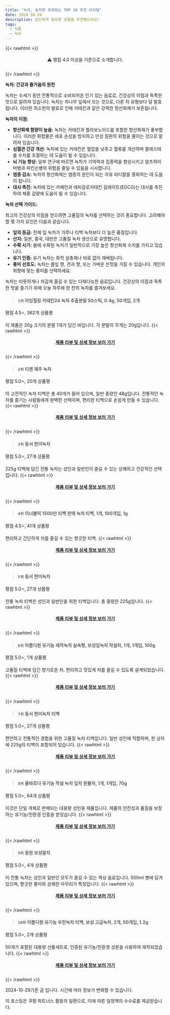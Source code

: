 ```yaml
---
title: "녹차, 놓치면 후회하는 TOP 10 추천 아이템"
date: 2024-10-29
description: 당신에게 필요한 상품을 추천해드려요!
tags:
  - 식품
  - 녹차
---
```

{{< rawhtml >}}<div class="toc" style="text-align: center; height: 50px; line-height: 2;">  <p>⚠️ 평점 4.0 이상을 기준으로 소개합니다.<br></p></div> {{< /rawhtml >}}

**녹차: 건강과 즐거움의 원천**

녹차는 수세기 동안 전통적으로 소비되어온 인기 있는 음료로, 건강상의 이점과 독특한 맛으로 알려져 있습니다. 녹차는 차나무 잎에서 오는 것으로, 다른 차 유형보다 덜 발효됩니다. 이러한 최소한의 발효로 인해 카테킨과 같은 강력한 항산화제가 보존됩니다.

**녹차의 이점:**

* **항산화제 함량이 높음:** 녹차는 카테킨과 플라보노이드를 포함한 항산화제가 풍부합니다. 이러한 화합물은 세포 손상을 방지하고 만성 질환의 위험을 줄이는 것으로 알려져 있습니다.
* **심혈관 건강 개선:** 녹차에 있는 카테킨은 혈압을 낮추고 혈류를 개선하며 콜레스테롤 수치를 조절하는 데 도움이 될 수 있습니다.
* **뇌 기능 향상:** 일부 연구에 따르면 녹차가 기억력과 집중력을 향상시키고 알츠하이머병과 파킨슨병의 위험을 줄일 수 있음을 시사합니다.
* **염증 감소:** 녹차의 항산화제는 염증의 원인이 되는 자유 라디칼을 중화하는 데 도움이 됩니다.
* **대사 촉진:** 녹차에 있는 카페인과 에피갈로카테킨 갈레이트(EGCG)는 대사를 촉진하여 체중 감량에 도움이 될 수 있습니다.

**녹차 선택 가이드:**

최고의 건강상의 이점을 얻으려면 고품질의 녹차를 선택하는 것이 중요합니다. 고려해야 할 몇 가지 요인은 다음과 같습니다.

* **잎의 등급:** 전체 잎 녹차가 가루나 티백 녹차보다 더 높은 품질입니다.
* **산지:** 일본, 중국, 대만은 고품질 녹차 생산으로 유명합니다.
* **수확 시기:** 봄에 수확된 녹차가 일반적으로 가장 높은 항산화제 수치를 가지고 있습니다.
* **유기 인증:** 유기 녹차는 화학 살충제나 비료 없이 재배됩니다.
* **풍미 선호도:** 녹차는 풀잎 향, 견과 향, 또는 가벼운 쓴맛을 가질 수 있습니다. 개인의 취향에 맞는 풍미를 선택하세요.

녹차는 따뜻하게나 차갑게 즐길 수 있는 다재다능한 음료입니다. 건강상의 이점과 독특한 맛을 즐기기 위해 오늘 하루에 한 잔의 녹차를 즐겨보세요.


>#### `1위` 아임힐링 카테킨24 녹차 추출분말 50스틱, 0.4g, 50개입, 2개
평점 4.5⭐, 362개 상품평

이 제품은 20g 크기의 분말 1개가 담긴 바입니다. 각 분말의 무게는 20g입니다.
{{< rawhtml >}}<div class="toc" style="text-align: center; height: 50px; line-height: 2;"><p><b><a href="https://link.coupang.com/re/AFFSDP?lptag=AF5033054&pageKey=1913349&itemId=21800118676&vendorItemId=88848706275&traceid=V0-153-04e87012da3fd6b5&clickBeacon=be630980-95dc-11ef-ae29-ee4e6e315608%7E3&requestid=20241029190119027172507803&token=31850C%7CMIXED">제품 리뷰 및 상세 정보 보러 가기</a></b><br></p> </div>{{< /rawhtml >}}

>#### `2위` 티젠 제주 녹차
평점 5.0⭐, 20개 상품평

이 고전적인 녹차 티백은 총 40개가 들어 있으며, 일반 중량인 48g입니다. 전통적인 녹차를 즐기는 사람들에게 완벽한 선택이며, 편리한 티백으로 손쉽게 만들 수 있습니다.
{{< rawhtml >}}<div class="toc" style="text-align: center; height: 50px; line-height: 2;"><p><b><a href="https://link.coupang.com/re/AFFSDP?lptag=AF5033054&pageKey=1884421278&itemId=20201281265&vendorItemId=4098814417&traceid=V0-153-85d84b3711309286&requestid=20241029190119027172507803&token=31850C%7CMIXED">제품 리뷰 및 상세 정보 보러 가기</a></b><br></p> </div>{{< /rawhtml >}}

>#### `3위` 동서 현미녹차
평점 5.0⭐, 27개 상품평

225g 티백에 담긴 전통 녹차는 성인과 일반인이 즐길 수 있는 상쾌하고 건강적인 선택입니다.
{{< rawhtml >}}<div class="toc" style="text-align: center; height: 50px; line-height: 2;"><p><b><a href="https://link.coupang.com/re/AFFSDP?lptag=AF5033054&pageKey=6971832262&itemId=17006931613&vendorItemId=3001028462&traceid=V0-153-3f6b811766de678c&requestid=20241029190119027172507803&token=31850C%7CMIXED">제품 리뷰 및 상세 정보 보러 가기</a></b><br></p> </div>{{< /rawhtml >}}

>#### `4위` 이너블릭 1500만 티백 판매 녹차 티백, 1개, 100개입, 1g
평점 4.5⭐, 41개 상품평

편리하고 간단하게 차를 즐길 수 있는 향긋한 티백.
{{< rawhtml >}}<div class="toc" style="text-align: center; height: 50px; line-height: 2;"><p><b><a href="https://link.coupang.com/re/AFFSDP?lptag=AF5033054&pageKey=7582042114&itemId=24072640806&vendorItemId=87116580252&traceid=V0-153-029106cceba4aa04&clickBeacon=be630980-95dc-11ef-8a92-e8719673722a%7E3&requestid=20241029190119027172507803&token=31850C%7CMIXED">제품 리뷰 및 상세 정보 보러 가기</a></b><br></p> </div>{{< /rawhtml >}}

>#### `5위` 동서 현미녹차
평점 5.0⭐, 27개 상품평

전통 녹차 티백은 성인과 일반인을 위한 티백입니다. 총 중량은 225g입니다.
{{< rawhtml >}}<div class="toc" style="text-align: center; height: 50px; line-height: 2;"><p><b><a href="https://link.coupang.com/re/AFFSDP?lptag=AF5033054&pageKey=6971832262&itemId=17905520084&vendorItemId=85068265833&traceid=V0-153-3f6b811766de678c&requestid=20241029190119027172507803&token=31850C%7CMIXED">제품 리뷰 및 상세 정보 보러 가기</a></b><br></p> </div>{{< /rawhtml >}}

>#### `6위` 아름다원 유기농 세작녹차 실속형, 보성잎녹차 작설차, 1개, 1개입, 100g
평점 5.0⭐, 1개 상품평

고품질 티백에 담긴 향기로운 차. 편리하고 맛있게 차를 즐길 수 있도록 설계되었습니다.
{{< rawhtml >}}<div class="toc" style="text-align: center; height: 50px; line-height: 2;"><p><b><a href="https://link.coupang.com/re/AFFSDP?lptag=AF5033054&pageKey=8304267054&itemId=23967650251&vendorItemId=91008593820&traceid=V0-153-05187349d680873b&clickBeacon=be630980-95dc-11ef-9df8-d431dc7993ae%7E3&requestid=20241029190119027172507803&token=31850C%7CMIXED">제품 리뷰 및 상세 정보 보러 가기</a></b><br></p> </div>{{< /rawhtml >}}

>#### `7위` 동서 현미녹차 티백
평점 5.0⭐, 27개 상품평

편안하고 전통적인 경험을 위한 고품질 녹차 티백입니다. 일반 성인에 적합하며, 한 상자에 225g의 티백이 포함되어 있습니다.
{{< rawhtml >}}<div class="toc" style="text-align: center; height: 50px; line-height: 2;"><p><b><a href="https://link.coupang.com/re/AFFSDP?lptag=AF5033054&pageKey=6971832262&itemId=17167688593&vendorItemId=3000128419&traceid=V0-153-3f6b811766de678c&requestid=20241029190119027172507803&token=31850C%7CMIXED">제품 리뷰 및 상세 정보 보러 가기</a></b><br></p> </div>{{< /rawhtml >}}

>#### `8위` 올바르다 유기농 작설 녹차 잎차 원물차, 1개, 1개입, 70g
평점 5.0⭐, 64개 상품평

이것은 단일 개체로 판매되는 대용량 성인용 제품입니다. 제품의 안전성과 품질을 보장하는 유기농/친환경 인증을 받았습니다.
{{< rawhtml >}}<div class="toc" style="text-align: center; height: 50px; line-height: 2;"><p><b><a href="https://link.coupang.com/re/AFFSDP?lptag=AF5033054&pageKey=7931344982&itemId=21817554607&vendorItemId=88866032517&traceid=V0-153-31db14d46040c65e&clickBeacon=be630980-95dc-11ef-bdc7-7839b7cc80af%7E3&requestid=20241029190119027172507803&token=31850C%7CMIXED">제품 리뷰 및 상세 정보 보러 가기</a></b><br></p> </div>{{< /rawhtml >}}

>#### `9위` 동원 보성말차
평점 5.0⭐, 4개 상품평

이 전통 녹차는 성인과 일반인 모두가 즐길 수 있는 액상 음료입니다. 500ml 병에 담겨 있으며, 향긋한 풍미와 상쾌한 마무리가 특징입니다.
{{< rawhtml >}}<div class="toc" style="text-align: center; height: 50px; line-height: 2;"><p><b><a href="https://link.coupang.com/re/AFFSDP?lptag=AF5033054&pageKey=4349537727&itemId=5101164255&vendorItemId=72410719482&traceid=V0-153-b99053f512fa8174&requestid=20241029190119027172507803&token=31850C%7CMIXED">제품 리뷰 및 상세 정보 보러 가기</a></b><br></p> </div>{{< /rawhtml >}}

>#### `10위` 아름다원 유기농 우전녹차 티백, 보성 고급녹차, 2개, 50개입, 1.2g
평점 5.0⭐, 2개 상품평

50개가 포함된 대용량 선물세트로, 인증된 유기농/친환경 성분을 사용하여 제작되었습니다.
{{< rawhtml >}}<div class="toc" style="text-align: center; height: 50px; line-height: 2;"><p><b><a href="https://link.coupang.com/re/AFFSDP?lptag=AF5033054&pageKey=8304677052&itemId=23958297148&vendorItemId=90979802185&traceid=V0-153-d1c9d5db4827915a&clickBeacon=be630980-95dc-11ef-a1eb-4649a8d1253c%7E3&requestid=20241029190119027172507803&token=31850C%7CMIXED">제품 리뷰 및 상세 정보 보러 가기</a></b><br></p> </div>{{< /rawhtml >}}


2024-10-29기준 글 입니다.
시간에 따라 정보가 변화할 수 있습니다.

이 포스팅은 쿠팡 파트너스 활동의 일환으로, 이에 따른 일정액의 수수료를 제공받습니다.